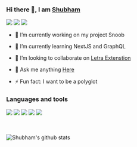 ### Hi there 👋, I am [Shubham](https://shubhski.me)

<a href="https://twitter.com/shubhski" target="_new"><img src="https://img.icons8.com/color/48/000000/twitter.png"/></a>
<a href="https://www.linkedin.com/in/shubhski/" target="_new"><img src="https://img.icons8.com/fluent/48/000000/linkedin.png"/></a>
<a href="shubham88ingh@gmail.com"><img src="https://img.icons8.com/ios/48/000000/important-mail.png"/></a>

- 🔭 I’m currently working on  my project Snoob
- 🌱 I’m currently learning NextJS and GraphQL

- 👯 I’m looking to collaborate on [Letra Extenstion](https://github.com/shubhsk88/letra-extension)
- 💬 Ask me anything [Here](https://github.com/shubhsk88/shubhsk88/issues)
- ⚡ Fun fact: I want to be a polyglot 

### Languages and tools


<div>
<img src="https://img.icons8.com/plasticine/48/000000/react.png"/>
<img src="https://img.icons8.com/color/48/000000/graphql.png"/>
<img src="https://img.icons8.com/color/48/000000/javascript.png"/>
<img src="https://img.icons8.com/color/48/000000/mongodb.png"/>
<img src="https://img.icons8.com/color/48/000000/nodejs.png"/>
</div>
<br/>
<br/>


![Shubham's github stats](https://github-readme-stats.vercel.app/api?username=shubhsk88&count_private=true&theme=theme=radical)
